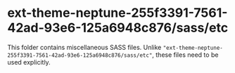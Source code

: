 # ext-theme-neptune-255f3391-7561-42ad-93e6-125a6948c876/sass/etc

This folder contains miscellaneous SASS files. Unlike `"ext-theme-neptune-255f3391-7561-42ad-93e6-125a6948c876/sass/etc"`, these files
need to be used explicitly.
